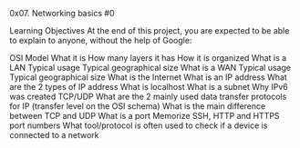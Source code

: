 0x07. Networking basics #0

Learning Objectives
At the end of this project, you are expected to be able to explain to anyone, without the help of Google:

OSI Model
    What it is
    How many layers it has
    How it is organized
What is a LAN
    Typical usage
    Typical geographical size
What is a WAN
    Typical usage
    Typical geographical size
What is the Internet
    What is an IP address
    What are the 2 types of IP address
    What is localhost
    What is a subnet
    Why IPv6 was created
TCP/UDP
    What are the 2 mainly used data transfer protocols for IP (transfer level on the OSI schema)
    What is the main difference between TCP and UDP
What is a port
Memorize SSH, HTTP and HTTPS port numbers
What tool/protocol is often used to check if a device is connected to a network